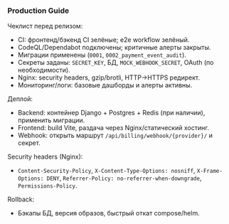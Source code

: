 ### Production Guide

Чеклист перед релизом:
- CI: фронтенд/бэкенд CI зелёные; e2e workflow зелёный.
- CodeQL/Dependabot подключены; критичные алерты закрыты.
- Миграции применены (`0001`, `0002_payment_event_audit`).
- Секреты заданы: `SECRET_KEY`, БД, `MOCK_WEBHOOK_SECRET`, OAuth (по необходимости).
- Nginx: security headers, gzip/brotli, HTTP→HTTPS редирект.
- Мониторинг/логи: базовые дашборды и алерты активны.

Деплой:
- Backend: контейнер Django + Postgres + Redis (при наличии), применить миграции.
- Frontend: build Vite, раздача через Nginx/статический хостинг.
- Webhook: открыть маршрут `/api/billing/webhook/{provider}/` и секрет.

Security headers (Nginx):
- `Content-Security-Policy`, `X-Content-Type-Options: nosniff`, `X-Frame-Options: DENY`, `Referrer-Policy: no-referrer-when-downgrade`, `Permissions-Policy`.

Rollback:
- Бэкапы БД, версия образов, быстрый откат compose/helm.
